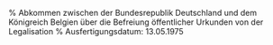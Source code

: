 % Abkommen zwischen der Bundesrepublik Deutschland und dem Königreich Belgien über die Befreiung öffentlicher Urkunden von der Legalisation
% Ausfertigungsdatum: 13.05.1975
 